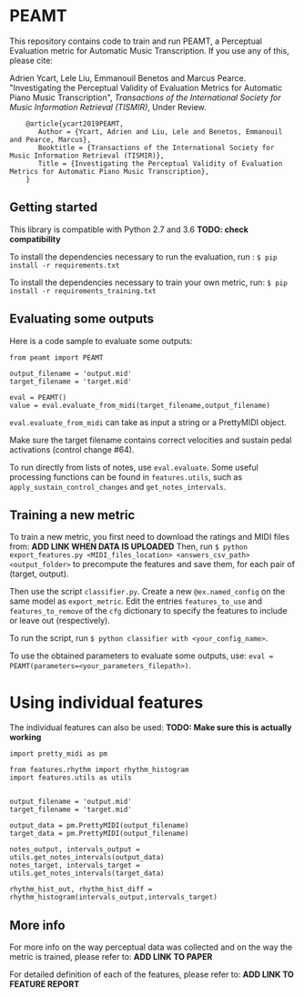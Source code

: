 # PEAMT

This repository contains code to train and run PEAMT, a Perceptual Evaluation metric for Automatic Music Transcription.
If you use any of this, please cite:

Adrien Ycart, Lele Liu, Emmanouil Benetos and Marcus Pearce. "Investigating the Perceptual Validity of Evaluation Metrics for Automatic Piano Music Transcription", _Transactions of the International Society for Music Information Retrieval (TISMIR)_, Under Review.

```  
    @article{ycart2019PEAMT,
       Author = {Ycart, Adrien and Liu, Lele and Benetos, Emmanouil and Pearce, Marcus},    
       Booktitle = {Transactions of the International Society for Music Information Retrieval (TISMIR)},    
       Title = {Investigating the Perceptual Validity of Evaluation Metrics for Automatic Piano Music Transcription},       
    }  
```
## Getting started

This library is compatible with Python 2.7 and 3.6 **TODO: check compatibility**

To install the dependencies necessary to run the evaluation, run : ```$ pip install -r requirements.txt```

To install the dependencies necessary to train your own metric, run: ```$ pip install -r requirements_training.txt```

## Evaluating some outputs

Here is a code sample to evaluate some outputs:

```
from peamt import PEAMT

output_filename = 'output.mid'
target_filename = 'target.mid'

eval = PEAMT()
value = eval.evaluate_from_midi(target_filename,output_filename)
```

```eval.evaluate_from_midi``` can take as input a string or a PrettyMIDI object.

Make sure the target filename contains correct velocities and sustain pedal activations (control change &#35;64).

To run directly from lists of notes, use ```eval.evaluate```.
Some useful processing functions can be found in ```features.utils```, such as
```apply_sustain_control_changes``` and ```get_notes_intervals```.


## Training a new metric


To train a new metric, you first need to download the ratings and MIDI files from: **ADD LINK WHEN DATA IS UPLOADED**
Then, run ```$ python export_features.py <MIDI_files_location> <answers_csv_path> <output_folder>``` to precompute the features and save them, for each pair of (target, output).

Then use the script ```classifier.py```.
Create a new ```@ex.named_config``` on the same model as ```export_metric```.
Edit the entries ```features_to_use``` and ```features_to_remove``` of the ```cfg``` dictionary to specify the features to include or leave out (respectively).

To run the script, run ```$ python classifier with <your_config_name>```.

To use the obtained parameters to evaluate some outputs, use: ```eval = PEAMT(parameters=<your_parameters_filepath>)```.

# Using individual features

The individual features can also be used: **TODO: Make sure this is actually working**

```
import pretty_midi as pm

from features.rhythm import rhythm_histogram
import features.utils as utils


output_filename = 'output.mid'
target_filename = 'target.mid'

output_data = pm.PrettyMIDI(output_filename)
target_data = pm.PrettyMIDI(output_filename)

notes_output, intervals_output = utils.get_notes_intervals(output_data)
notes_target, intervals_target = utils.get_notes_intervals(target_data)

rhythm_hist_out, rhythm_hist_diff = rhythm_histogram(intervals_output,intervals_target)
```

## More info

For more info on the way perceptual data was collected and on the way the metric is trained, please refer to: **ADD LINK TO PAPER**

For detailed definition of each of the features, please refer to: **ADD LINK TO FEATURE REPORT**
